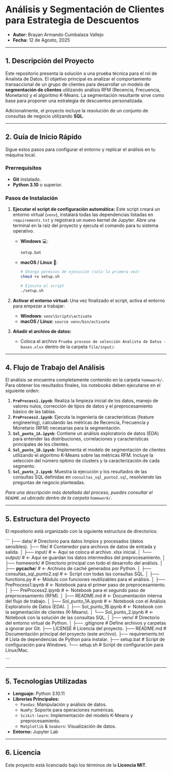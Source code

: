 # Análisis y Segmentación de Clientes para Estrategia de Descuentos

* **Autor:** Brayan Armando Cumbalaza Vallejo
* **Fecha:** 12 de Agosto, 2025

---

## 1. Descripción del Proyecto

Este repositorio presenta la solución a una prueba técnica para el rol de Analista de Datos. El objetivo principal es analizar el comportamiento transaccional de un grupo de clientes para desarrollar un modelo de **segmentación de clientes** utilizando análisis RFM (Recencia, Frecuencia, Monetario) y el algoritmo K-Means. La segmentación resultante sirve como base para proponer una estrategia de descuentos personalizada.

Adicionalmente, el proyecto incluye la resolución de un conjunto de consultas de negocio utilizando **SQL**.

---

## 2. Guía de Inicio Rápido

Sigue estos pasos para configurar el entorno y replicar el análisis en tu máquina local.

### Prerrequisitos

* **Git** instalado.
* **Python 3.10** o superior.

### Pasos de Instalación

1.  **Ejecutar el script de configuración automática:**
    Este script creará un entorno virtual (`venv`), instalará todas las dependencias listadas en `requirements.txt` y registrará un nuevo kernel de Jupyter. Abre una terminal en la raíz del proyecto y ejecuta el comando para tu sistema operativo.

    * **Windows** 💻:
        ```bash
        setup.bat
        ```

    * **macOS / Linux** 🐧:
        ```bash
        # Otorga permisos de ejecución (solo la primera vez)
        chmod +x setup.sh

        # Ejecuta el script
        ./setup.sh
        ```
2.  **Activar el entorno virtual:**
    Una vez finalizado el script, activa el entorno para empezar a trabajar:
    * **Windows**: `venv\Scripts\activate`
    * **macOS / Linux**: `source venv/bin/activate`

3.  **Añadir el archivo de datos:**
    * Coloca el archivo `Prueba proceso de selección Analista de Datos - bases.xlsx` dentro de la carpeta `file/input/`.

---

## 4. Flujo de Trabajo del Análisis

El análisis se encuentra completamente contenido en la carpeta `homework/`. Para obtener los resultados finales, los notebooks deben ejecutarse en el siguiente orden:

1.  **`PreProcess1.ipynb`**: Realiza la limpieza inicial de los datos, manejo de valores nulos, corrección de tipos de datos y el preprocesamiento básico de las tablas.
2.  **`PreProcess2.ipynb`**: Ejecuta la ingeniería de características (feature engineering), calculando las métricas de Recencia, Frecuencia y Monetario (RFM) necesarias para la segmentación.
3.  **`Sol_punto_1A.ipynb`**: Contiene un análisis exploratorio de datos (EDA) para entender las distribuciones, correlaciones y características principales de los clientes.
4.  **`Sol_punto_1B.ipynb`**: Implementa el modelo de segmentación de clientes utilizando el algoritmo K-Means sobre las métricas RFM. Incluye la selección del número óptimo de clusters y la caracterización de cada segmento.
5.  **`Sol_punto_2.ipynb`**: Muestra la ejecución y los resultados de las consultas SQL definidas en `consultas_sql_punto2.sql`, resolviendo las preguntas de negocio planteadas.

*Para una descripción más detallada del proceso, puedes consultar el `README.md` ubicado dentro de la carpeta `homework/`.*

---

## 5. Estructura del Proyecto

El repositorio está organizado con la siguiente estructura de directorios:

´´´
├── data/                   # Directorio para datos limpios y procesados (datos sensibles).
├── file/                   # Contenedor para archivos de datos de entrada y salida.
│   ├── input/              # <- Aquí se coloca el archivo .xlsx inicial.
│   └── output/             # <- Aquí se guardan los datos intermedios del preprocesamiento.
│
├── homework/               # Directorio principal con todo el desarrollo del análisis.
│   ├── __pycache__/        # <- Archivos de caché generados por Python.
│   ├── consultas_sql_punto2.sql # <- Script con todas las consultas SQL.
│   ├── functions.py        # <- Módulo con funciones reutilizables para el análisis.
│   ├── PreProcess1.ipynb   # <- Notebook para el primer paso de preprocesamiento.
│   ├── PreProcess2.ipynb   # <- Notebook para el segundo paso de preprocesamiento (RFM).
│   ├── README.md           # <- Documentación interna del flujo de trabajo.
│   ├── Sol_punto_1A.ipynb  # <- Notebook con el Análisis Exploratorio de Datos (EDA).
│   ├── Sol_punto_1B.ipynb  # <- Notebook con la segmentación de clientes (K-Means).
│   └── Sol_punto_2.ipynb   # <- Notebook con la solución de las consultas SQL.
│
├── venv/                   # Directorio del entorno virtual de Python.
│
├── .gitignore              # Define archivos y carpetas a ignorar por Git.
├── LICENSE                 # Licencia del proyecto.
├── README.md               # Documentación principal del proyecto (este archivo).
├── requirements.txt        # Lista de dependencias de Python para instalar.
├── setup.bat               # Script de configuración para Windows.
└── setup.sh                # Script de configuración para Linux/Mac.

´´´

---

## 5. Tecnologías Utilizadas

* **Lenguaje:** Python 3.10.11
* **Librerías Principales:**
    * `Pandas`: Manipulación y análisis de datos.
    * `NumPy`: Soporte para operaciones numéricas.
    * `Scikit-learn`: Implementación del modelo K-Means y preprocesamiento.
    * `Matplotlib` & `Seaborn`: Visualización de datos.
* **Entorno:** Jupyter Lab

---

## 6. Licencia

Este proyecto está licenciado bajo los términos de la **Licencia MIT**.